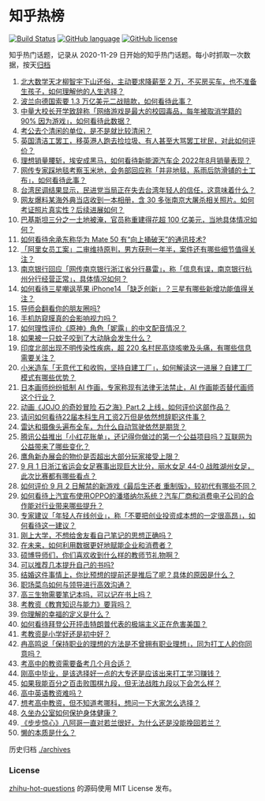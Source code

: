 # 知乎热榜
[![Build Status](https://github.com/ToWeLong/zhihu-hot-questions/workflows/CI/badge.svg)](https://github.com/ToWeLong/zhihu-hot-questions/actions)
[![GitHub language](https://img.shields.io/badge/language-golang-orange.svg)](https://golang.org/)
[![GitHub license](https://img.shields.io/github/license/ToWeLong/zhihu-hot-questions)](https://github.com/ToWeLong/zhihu-hot-questions/blob/main/LICENSE)

知乎热门话题，记录从 2020-11-29 日开始的知乎热门话题。每小时抓取一次数据，按天[归档](./archives)

<!-- BEGIN -->

1. [北大数学天才柳智宇下山还俗，主动要求降薪至 2 万，不买房买车，也不准备生孩子，如何理解他的人生选择？](https://www.zhihu.com/question/551205351)
1. [波兰向德国索要 1.3 万亿美元二战赔款，如何看待此事？](https://www.zhihu.com/question/551238192)
1. [中量大校长开学致辞称「网络游戏是最大的校园毒品，每年被取消学籍的 90% 因为游戏」，如何看待此数据？](https://www.zhihu.com/question/551312789)
1. [考公去个清闲的单位，是不是就比较清闲？](https://www.zhihu.com/question/544860001)
1. [英国清洁工罢工，移英港人跑去捡垃圾、有人甚至大骂罢工扰民，对此如何评价？](https://www.zhihu.com/question/551141308)
1. [理想销量腰斩，埃安成黑马，如何看待新能源汽车企 2022年8月销量表现？](https://www.zhihu.com/question/551219927)
1. [网传专家踩地毯考察玉米地，会务部回应称「并非地毯，系雨后防滑铺的土工布」，如何看待此事？](https://www.zhihu.com/question/551212306)
1. [台湾民调结果显示，民进党当局正在失去台湾年轻人的信任，这意味着什么？](https://www.zhihu.com/question/551198530)
1. [网友爆料某海外典当店收到一本相册，含 30 多张南京大屠杀相关照片。如何考证照片真实性？后续进展如何？](https://www.zhihu.com/question/551192807)
1. [巴基斯坦三分之一土地被淹，官员称重建得花超 100 亿美元，当地具体情况如何？](https://www.zhihu.com/question/550978325)
1. [如何看待余承东称华为 Mate 50 有“向上捅破天”的通讯技术?](https://www.zhihu.com/question/551320951)
1. [「阿里女员工案」二审维持原判，男方获刑一年半，案件还有哪些细节值得关注？](https://www.zhihu.com/question/551322806)
1. [南京银行回应「网传南京银行浙江省分行暴雷」，称「信息有误，南京银行杭州分行经营正常」，具体情况如何？](https://www.zhihu.com/question/551413654)
1. [如何看待三星嘲讽苹果 iPhone14 「缺乏创新」？三星有哪些新增功能值得关注？](https://www.zhihu.com/question/551305261)
1. [导师会翻看你的朋友圈吗?](https://www.zhihu.com/question/377742704)
1. [手机防窥膜真的会影响视力吗？](https://www.zhihu.com/question/321718240)
1. [如何理性评价《原神》角色「妮露」的中文配音情况？](https://www.zhihu.com/question/550042795)
1. [如果被一只蚊子咬到了大动脉会发生什么？](https://www.zhihu.com/question/334248999)
1. [印度北部出现不明传染性疾病，超 220 名村民高烧咳嗽及头痛，有哪些信息需要关注？](https://www.zhihu.com/question/551278549)
1. [小米造车「无意代工和收购，坚持自建工厂」，如何解读这一进展？自建工厂模式有哪些优势？](https://www.zhihu.com/question/551197245)
1. [日本画师纷纷抵制 AI 作画，专家称现有法律无法禁止，AI 作画能否替代画师这个行业？](https://www.zhihu.com/question/550997249)
1. [动画《JOJO 的奇妙冒险 石之海》Part.2 上线，如何评价这部作品？](https://www.zhihu.com/question/551211114)
1. [请问如何看待22届本科生月工资2万但是依然想辞职这件事？](https://www.zhihu.com/question/549993946)
1. [雷达和摄像头遍布全车，为什么自动驾驶依然是期货？](https://www.zhihu.com/question/550596339)
1. [腾讯公益推出「小红花账单」，还记得你做过的第一个公益项目吗？互联网为公益带来了哪些变化？](https://www.zhihu.com/question/550957443)
1. [鹰角新办展会的物价是否超出大部分玩家接受上限？](https://www.zhihu.com/question/551222235)
1. [9 月 1 日浙江省运会女足赛事出现巨大比分，丽水女足 44-0 战胜湖州女足，此次比赛都有哪些看点？](https://www.zhihu.com/question/551199540)
1. [如何评价 9 月 2 日解禁的新游戏《最后生还者 重制版》，较初代有哪些不同？](https://www.zhihu.com/question/551221682)
1. [如何看待上汽宣布使用OPPO的潘塔纳尔系统？汽车厂商和消费电子公司的合作能对行业带来哪些提升？](https://www.zhihu.com/question/551306495)
1. [专家建议「年轻人在线创业」，称「不要把创业投资成本想的一定很高昂」，如何看待这一建议？](https://www.zhihu.com/question/550971357)
1. [刚上大学，不想给舍友看自己笔记的思想正确吗？](https://www.zhihu.com/question/551325883)
1. [在未来，如何利用数据更好地赋能企业和消费者？](https://www.zhihu.com/question/550811858)
1. [硕博导师们，你们喜欢收到什么样的教师节礼物啊？](https://www.zhihu.com/question/480958941)
1. [可以推荐几本提升自己的书吗?](https://www.zhihu.com/question/540753917)
1. [结婚这件事情上，你比预想的提前还是推后了呢？具体的原因是什么？](https://www.zhihu.com/question/551030615)
1. [职场菜鸟如何与领导进行高效沟通？](https://www.zhihu.com/question/549073087)
1. [高三生物需要笔记本吗，可以记在书上吗？](https://www.zhihu.com/question/549962415)
1. [考教资《教育知识与能力》要背吗？](https://www.zhihu.com/question/333787737)
1. [你理解的幸福的定义是什么？](https://www.zhihu.com/question/551050335)
1. [如何看待拜登公开抨击特朗普代表的极端主义正在危害美国？](https://www.zhihu.com/question/551323729)
1. [考教资是小学好还是初中好？](https://www.zhihu.com/question/445683426)
1. [冉高鸣说「保持职业的理想的方法是不曾拥有职业理想」，同为打工人的你同意吗？](https://www.zhihu.com/question/548611545)
1. [考高中的教资需要备考几个月合适？](https://www.zhihu.com/question/467926758)
1. [刚高中毕业，是该选择好一点的大专还是应该出来打工学习赚钱？](https://www.zhihu.com/question/545441991)
1. [如果我能百分之百击败围棋九段，但无法战胜九段以下会怎么样？](https://www.zhihu.com/question/546543088)
1. [高中英语教资难吗？](https://www.zhihu.com/question/489116804)
1. [想考高中教资，但不知道考哪科，想问一下大家怎么选择？](https://www.zhihu.com/question/543049065)
1. [久坐办公室如何保护身体健康？](https://www.zhihu.com/question/28684752)
1. [《步步惊心》八阿哥一直对若兰很好，为什么还是没能挽回若兰？](https://www.zhihu.com/question/550601750)
1. [懒的本质是什么？](https://www.zhihu.com/question/21145236)

<!-- END -->

历史归档 [./archives](./archives)


### License
[zhihu-hot-questions](https://github.com/towelong/zhihu-hot-questions) 的源码使用 MIT License 发布。